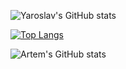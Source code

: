 ![Yaroslav's GitHub stats](https://github-readme-stats.vercel.app/api?username=yaroslavyadrov&show_icons=true&theme=merko)

[![Top Langs](https://github-readme-stats.vercel.app/api/top-langs/?username=yaroslavyadrov&layout=compact)](https://github.com/anuraghazra/github-readme-stats)

![Artem's GitHub stats](https://github-readme-stats.vercel.app/api?username=artzmb&show_icons=true&theme=radical)
